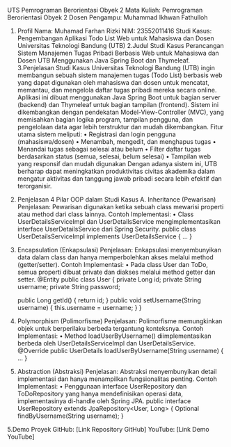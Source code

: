 UTS Pemrograman Berorientasi Obyek 2
Mata Kuliah: Pemrograman Berorientasi Obyek 2
Dosen Pengampu: Muhammad Ikhwan Fathulloh
1. Profil
Nama: Muhamad Farhan Rizki
NIM: 23552011416
Studi Kasus: Pengembangan Aplikasi Todo List Web untuk Mahasiswa dan Dosen Universitas Teknologi Bandung (UTB)
2.Judul Studi Kasus
Perancangan Sistem Manajemen Tugas Pribadi Berbasis Web untuk Mahasiswa dan Dosen UTB Menggunakan Java Spring Boot dan Thymeleaf.
3.Penjelasan Studi Kasus
Universitas Teknologi Bandung (UTB) ingin membangun sebuah sistem manajemen tugas (Todo List) berbasis web yang dapat digunakan oleh mahasiswa dan dosen untuk mencatat, memantau, dan mengelola daftar tugas pribadi mereka secara online.
Aplikasi ini dibuat menggunakan Java Spring Boot untuk bagian server (backend) dan Thymeleaf untuk bagian tampilan (frontend). Sistem ini dikembangkan dengan pendekatan Model-View-Controller (MVC), yang memisahkan bagian logika program, tampilan pengguna, dan pengelolaan data agar lebih terstruktur dan mudah dikembangkan.
Fitur utama sistem meliputi:
•	Registrasi dan login pengguna (mahasiswa/dosen)
•	Menambah, mengedit, dan menghapus tugas
•	Menandai tugas sebagai selesai atau belum
•	Filter daftar tugas berdasarkan status (semua, selesai, belum selesai)
•	Tampilan web yang responsif dan mudah digunakan
Dengan adanya sistem ini, UTB berharap dapat meningkatkan produktivitas civitas akademika dalam mengatur aktivitas dan tanggung jawab pribadi secara lebih efektif dan terorganisir.
4. Penjelasan 4 Pilar OOP dalam Studi Kasus
A. Inheritance (Pewarisan)
Penjelasan: Pewarisan digunakan ketika sebuah class mewarisi properti atau method dari class lainnya.
Contoh Implementasi:
•	Class UserDetailsServiceImpl dan UserDetailsService mengimplementasikan interface UserDetailsService dari Spring Security.
public class UserDetailsServiceImpl implements UserDetailsService {
    ...
}
2. Encapsulation (Enkapsulasi)
Penjelasan: Enkapsulasi menyembunyikan data dalam class dan hanya memperbolehkan akses melalui method (getter/setter).
Contoh Implementasi:
•	Pada class User dan ToDo, semua properti dibuat private dan diakses melalui method getter dan setter.
@Entity
public class User {
    private Long id;
    private String username;
    private String password;

    public Long getId() { return id; }
    public void setUsername(String username) { this.username = username; }
}
3. Polymorphism (Polimorfisme)
Penjelasan: Polimorfisme memungkinkan objek untuk berperilaku berbeda tergantung konteksnya.
Contoh Implementasi:
•	Method loadUserByUsername() diimplementasikan berbeda oleh UserDetailsServiceImpl dan UserDetailsService.
@Override
public UserDetails loadUserByUsername(String username) {
    ...
}
4. Abstraction (Abstraksi)
Penjelasan: Abstraksi menyembunyikan detail implementasi dan hanya menampilkan fungsionalitas penting.
Contoh Implementasi:
•	Penggunaan interface UserRepository dan ToDoRepository yang hanya mendefinisikan operasi data, implementasinya di-handle oleh Spring JPA.
public interface UserRepository extends JpaRepository<User, Long> {
    Optional<User> findByUsername(String username);
}

5.Demo Proyek
GitHub: [Link Repository GitHub]
YouTube: [Link Demo YouTube]
